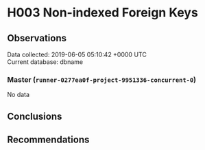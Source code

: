 # H003 Non-indexed Foreign Keys #

## Observations ##
Data collected: 2019-06-05 05:10:42 +0000 UTC  
Current database: dbname  

### Master (`runner-0277ea0f-project-9951336-concurrent-0`) ###


No data


## Conclusions ##


## Recommendations ##

